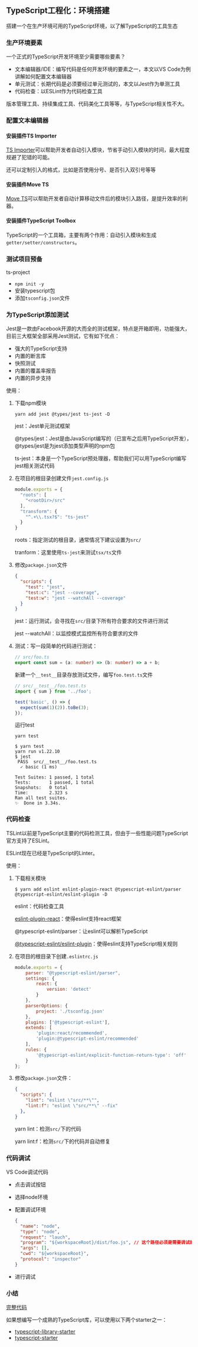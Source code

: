 ## TypeScript工程化：环境搭建

搭建一个在生产环境可用的TypeScript环境，以了解TypeScript的工具生态

### 生产环境要素

一个正式的TypeScript开发环境至少需要哪些要素？

* 文本编辑器/IDE：编写代码是任何开发环境的要素之一，本文以VS Code为例讲解如何配置文本编辑器
* 单元测试：长期代码是必须要经过单元测试的，本文以Jest作为单测工具
* 代码检查：以ESLint作为代码检查工具

版本管理工具、持续集成工具、代码美化工具等等，与TypeScript相关性不大。



### 配置文本编辑器

#### 安装插件TS Importer

[TS Importer](https://marketplace.visualstudio.com/items?itemName=pmneo.tsimporter)可以帮助开发者自动引入模块，节省手动引入模块的时间，最大程度规避了犯错的可能。

还可以定制引入的格式，比如是否使用分号、是否引入双引号等等

#### 安装插件Move TS

[Move TS](https://marketplace.visualstudio.com/items?itemName=stringham.move-ts)可以帮助开发者自动计算移动文件后的模块引入路径，是提升效率的利器。

#### 安装插件TypeScript Toolbox

TypeScript的一个工具箱，主要有两个作用：自动引入模块和生成`getter/setter/constructors`。



### 测试项目预备

ts-project

* `npm init -y`
* 安装typescript包
* 添加`tsconfig.json`文件



### 为TypeScript添加测试

Jest是一款由Facebook开源的大而全的测试框架，特点是开箱即用，功能强大，目前三大框架全部采用Jest测试，它有如下优点：

* 强大的TypeScript支持
* 内置的断言库
* 快照测试
* 内置的覆盖率报告
* 内置的异步支持

使用：

1. 下载npm模块

   ```shell
   yarn add jest @types/jest ts-jest -D
   ```

   jest：Jest单元测试框架

   @types/jest：Jest是由JavaScript编写的（已宣布之后用TypeScript开发），@types/jest是为jest添加类型声明的npm包

   ts-jest：本身是一个TypeScript预处理器，帮助我们可以用TypeScript编写jest相关测试代码

2. 在项目的根目录创建文件`jest.config.js`

   ```javascript
   module.exports = {
     "roots": [
       "<rootDir>/src"
     ],
     "transform": {
       "^.+\\.tsx?$": "ts-jest"
     }
   }
   ```

   roots：指定测试的根目录，通常情况下建议设置为`src/`

   tranform：这里使用`ts-jest`来测试`tsx/ts`文件

3. 修改`package.json`文件

   ```json
   {
     "scripts": {
       "test": "jest",
       "test:c": "jest --coverage",
       "test:w": "jest --watchAll --coverage"
     }
   }
   ```

   jest：运行测试，会寻找在`src/`目录下所有符合要求的文件进行测试

   jest --watchAll：以监控模式监控所有符合要求的文件

4. 测试：写一段简单的代码进行测试：

   ```typescript
   // src/foo.ts
   export const sum = (a: number) => (b: number) => a + b;
   ```

   新建一个`__test__`目录存放测试文件，编写`foo.test.ts`文件

   ```typescript
   // src/__test__/foo.test.ts
   import { sum } from '../foo';
   
   test('basic', () => {
     expect(sum(1)(2)).toBe(3);
   });
   ```

   运行test

   ```shell
   yarn test
   
   $ yarn test
   yarn run v1.22.10
   $ jest
    PASS  src/__test__/foo.test.ts
     ✓ basic (1 ms)
   
   Test Suites: 1 passed, 1 total
   Tests:       1 passed, 1 total
   Snapshots:   0 total
   Time:        2.323 s
   Ran all test suites.
   ✨  Done in 3.34s.
   ```



### 代码检查

TSLint以前是TypeScript主要的代码检测工具，但由于一些性能问题TypeScript官方支持了ESLint。

ESLint现在已经是TypeScript的Linter。

使用：

1. 下载相关模块

   ```shell
   $ yarn add eslint eslint-plugin-react @typescript-eslint/parser @typescript-eslint/eslint-plugin -D
   ```

   eslint：代码检查工具

   [eslint-plugin-react](https://github.com/yannickcr/eslint-plugin-react#list-of-supported-rules)：使得eslint支持react框架

   @typescript-eslint/parser：让eslint可以解析TypeScript

   [@typescript-eslint/eslint-plugin](https://github.com/typescript-eslint/typescript-eslint/tree/master/packages/eslint-plugin#supported-rules)：使得eslint支持TypeScript相关规则

2. 在项目的根目录下创建`.eslintrc.js`

   ```javascript
   module.exports = {
       parser: "@typescript-eslint/parser",
       settings: {
           react: {
               version: 'detect'
           }
       },
       parserOptions: {
           project: './tsconfig.json'
       },
       plugins: ['@typescript-eslint'],
       extends: [
           'plugin:react/recommended',
           'plugin:@typescript-eslint/recommended'
       ],
       rules: {
           '@typescript-eslint/explicit-function-return-type': 'off'
       }
   };
   ```

3. 修改`package.json`文件：

   ```json
   {
     "scripts": {
       "lint": "eslint \"src/**\"",
       "lint:f": "eslint \"src/**\" --fix"
     },
   }
   ```

   yarn lint：检测`src/`下的代码

   yarn lint:f：检测`src/`下的代码并自动修复



### 代码调试

VS Code调试代码

* 点击调试按钮

* 选择node环境

* 配置调试环境

  ```json
  {
    "name": "node",
    "type": "node",
    "request": "lauch",
    "program": "${workspaceRoot}/dist/foo.js", // 这个路径必须是需要调试的文件`src/foo.ts`编译后的路径，即`dist/foo.js`
    "args": [],
    "cwd": "${workspaceRoot}",
    "protocol": "inspector"
  }
  ```

* 进行调试



### 小结

[完整代码](https://github.com/xiaomuzhu/ts-start)

如果想编写一个成熟的TypeScript库，可以使用以下两个starter之一：

* [typescript-library-starter](https://github.com/alexjoverm/typescript-library-starter)
* [typescript-starter](https://github.com/bitjson/typescript-starter)

